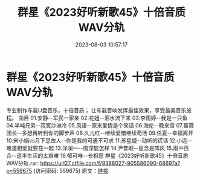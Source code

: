 ﻿---
title: 群星《2023好听新歌45》十倍音质WAV分轨
date: 2023-08-03 10:57:17
categories: WAV车载音乐、镜像
tags: 华语中文
---
# 群星《2023好听新歌45》十倍音质WAV分轨

专业制作车载U盘音乐，十倍音质；
让车载音响发挥最佳效果，享受最美音乐旅程。
曲目
01.安静--军民一家亲
02.花姐--泪水流下来
03.李雨婷--我是一只鱼
04.半吨兄弟--寂寞沙洲冷
05.风语--原来爱情是个笑话
06.海伦--晚来雪
07.蔷薇团长--多想再听到你的脚步声
08.久儿红--继续爱错继续苟活
09.任夏--幸福离开
10.宋小娟vs月下思故人--你是我的可遇不可求
11.苏星婕--动听的谎话
12.小远--难道相爱就要在一起
13.洋澜一--情深能怎样
14.尹昔眠--思念是阵风
15.雨中百合--这半生活的太艰难
16.郁可唯--长相思
群星《2023好听新歌45》十倍音质WAV分轨.rar: https://url27.ctfile.com/f/9388027-905586090-68697a?p=559675
(访问密码: 559675)
原文：[链接](https://blog.sina.com.cn/s/blog_1647c7e76010312yf.html)